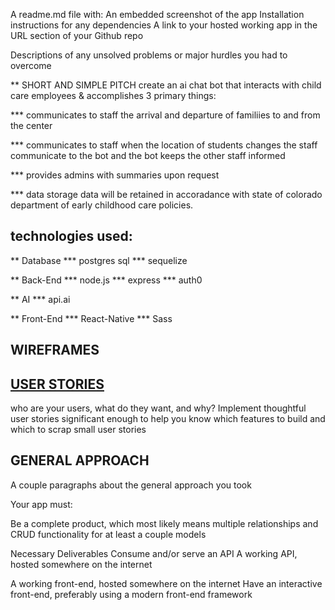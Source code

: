 A readme.md file with:
An embedded screenshot of the app
Installation instructions for any dependencies
A link to your hosted working app in the URL section of your Github repo

Descriptions of any unsolved problems or major hurdles you had to overcome

** SHORT AND SIMPLE PITCH
create an ai chat bot that interacts with child care employees & accomplishes 3 primary things:

*** communicates to staff the arrival and departure of familiies to and from the center

*** communicates to staff when the location of students changes
the staff communicate to the bot and the bot keeps the other staff informed

*** provides admins with summaries upon request



*** data storage
data will be retained in accoradance with state of colorado department of early childhood care policies.

## technologies used: 

** Database
*** postgres sql
*** sequelize

** Back-End
*** node.js
*** express
*** auth0

** AI
*** api.ai

** Front-End
*** React-Native
*** Sass

## WIREFRAMES

## [USER STORIES](https://trello.com/b/4y4ULanu/project-4)

who are your users, what do they want, and why?
Implement thoughtful user stories 
  significant enough to help you know which features to build and which to scrap
  small user stories

## GENERAL APPROACH
A couple paragraphs about the general approach you took


Your app must:


Be a complete product, which most likely means multiple relationships and CRUD functionality for at least a couple models



Necessary Deliverables
Consume and/or serve an API
A working API, hosted somewhere on the internet


A working front-end, hosted somewhere on the internet
Have an interactive front-end, preferably using a modern front-end framework

